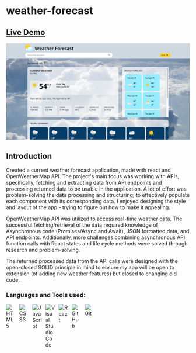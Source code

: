 # weather-forecast

## [Live Demo](https://salvantjeff.github.io/weather-forecast/)
![Weather Forecast Application](weather-forecast-app/public/weather-forecast-screen-shot.png)

## Introduction

Created a current weather forecast application, made with react and OpenWeatherMap API. The project's main focus was working with APIs, specifically, fetching and extracting data from API endpoints and processing returned data to be usable in the application. A lot of effort was problem-solving the data processing and structuring; to effectively populate each component with its corresponding data. I enjoyed designing the style and layout of the app - trying to figure out how to make it appealing.

OpenWeatherMap API was utilized to access real-time weather data. The successful fetching/retrieval of the data required knowledge of Asynchronous code (Promises/Async and Await), JSON formatted data, and API endpoints. Additionally, more challenges combining asynchronous API function calls with React states and life cycle methods were solved through research and problem-solving. 

The returned processed data from the API calls were designed with the open-closed SOLID principle in mind to ensure my app will be open to extension (of adding new weather features) but closed to changing old code. 

### Languages and Tools used:
<img align="left" alt="HTML5" width="26px" src="https://cdn.jsdelivr.net/gh/devicons/devicon/icons/html5/html5-original.svg" style="padding-right:10px;" />
<img align="left" alt="CSS3" width="26px" src="https://cdn.jsdelivr.net/gh/devicons/devicon/icons/css3/css3-original.svg" style="padding-right:10px;" />
<img align="left" alt="JavaScript" width="26px" src="https://cdn.jsdelivr.net/gh/devicons/devicon/icons/javascript/javascript-original.svg" style="padding-right:10px;" />
<img align="left" alt="Visual Studio Code" width="26px" src="https://cdn.jsdelivr.net/gh/devicons/devicon/icons/vscode/vscode-original.svg" style="padding-right:10px;" />
<img align="left" alt="React" width="26px" src="https://cdn.jsdelivr.net/gh/devicons/devicon/icons/react/react-original.svg" style="padding-right:10px;" />
<img align="left" alt="GitHub" width="26px" src="https://cdn.jsdelivr.net/gh/devicons/devicon/icons/github/github-original.svg" style="padding-right:10px;" />
<img align="left" alt="Git" width="26px" src="https://cdn.jsdelivr.net/gh/devicons/devicon/icons/git/git-original.svg" style="padding-right:10px;" />
